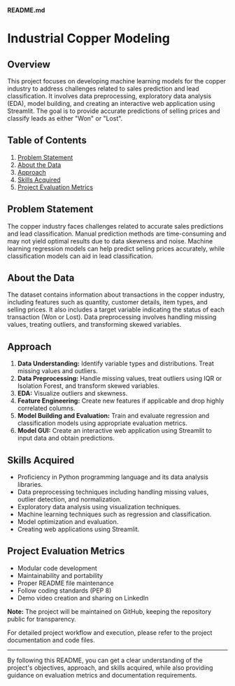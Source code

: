 **README.md**

# Industrial Copper Modeling

## Overview

This project focuses on developing machine learning models for the copper industry to address challenges related to sales prediction and lead classification. It involves data preprocessing, exploratory data analysis (EDA), model building, and creating an interactive web application using Streamlit. The goal is to provide accurate predictions of selling prices and classify leads as either "Won" or "Lost".

## Table of Contents

1. [Problem Statement](#problem-statement)
2. [About the Data](#about-the-data)
3. [Approach](#approach)
4. [Skills Acquired](#skills-acquired)
5. [Project Evaluation Metrics](#project-evaluation-metrics)

## Problem Statement

The copper industry faces challenges related to accurate sales predictions and lead classification. Manual prediction methods are time-consuming and may not yield optimal results due to data skewness and noise. Machine learning regression models can help predict selling prices accurately, while classification models can aid in lead classification.

## About the Data

The dataset contains information about transactions in the copper industry, including features such as quantity, customer details, item types, and selling prices. It also includes a target variable indicating the status of each transaction (Won or Lost). Data preprocessing involves handling missing values, treating outliers, and transforming skewed variables.

## Approach

1. **Data Understanding:** Identify variable types and distributions. Treat missing values and outliers. 
2. **Data Preprocessing:** Handle missing values, treat outliers using IQR or Isolation Forest, and transform skewed variables.
3. **EDA:** Visualize outliers and skewness. 
4. **Feature Engineering:** Create new features if applicable and drop highly correlated columns.
5. **Model Building and Evaluation:** Train and evaluate regression and classification models using appropriate evaluation metrics.
6. **Model GUI:** Create an interactive web application using Streamlit to input data and obtain predictions.

## Skills Acquired

- Proficiency in Python programming language and its data analysis libraries.
- Data preprocessing techniques including handling missing values, outlier detection, and normalization.
- Exploratory data analysis using visualization techniques.
- Machine learning techniques such as regression and classification.
- Model optimization and evaluation.
- Creating web applications using Streamlit.

## Project Evaluation Metrics

- Modular code development
- Maintainability and portability
- Proper README file maintenance
- Follow coding standards (PEP 8)
- Demo video creation and sharing on LinkedIn

**Note:** The project will be maintained on GitHub, keeping the repository public for transparency. 

For detailed project workflow and execution, please refer to the project documentation and code files.

---
By following this README, you can get a clear understanding of the project's objectives, approach, and skills acquired, while also providing guidance on evaluation metrics and documentation requirements.
